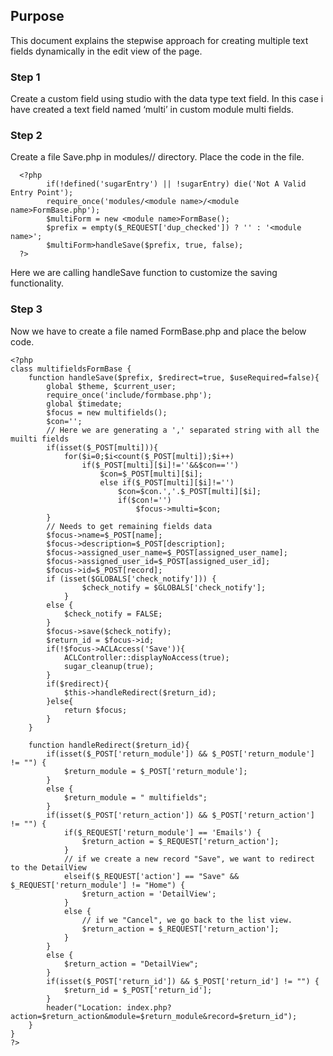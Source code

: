 ## Purpose
This document explains the stepwise approach for creating multiple text fields dynamically in the edit view of the page. 

### Step 1
Create a custom field using studio with the data type text field. In this case i have created a text field named ‘multi’ in custom module multi fields.

### Step 2
Create a file Save.php in modules/<module name>/ directory. Place the code in the file.

```
  <?php 
        if(!defined('sugarEntry') || !sugarEntry) die('Not A Valid Entry Point');
        require_once('modules/<module name>/<module name>FormBase.php');
        $multiForm = new <module name>FormBase();
        $prefix = empty($_REQUEST['dup_checked']) ? '' : '<module name>';
        $multiForm>handleSave($prefix, true, false);
  ?>
```
Here we are calling handleSave function to customize the saving functionality.

### Step 3
Now we have to create a file named <module name>FormBase.php and place the below code.
```
<?php
class multifieldsFormBase {
	function handleSave($prefix, $redirect=true, $useRequired=false){
		global $theme, $current_user;
		require_once('include/formbase.php');
		global $timedate;
		$focus = new multifields();
		$con='';
		// Here we are generating a ',' separated string with all the muilti fields
		if(isset($_POST[multi])){
			for($i=0;$i<count($_POST[multi]);$i++)
				if($_POST[multi][$i]!=''&&$con=='')
					$con=$_POST[multi][$i];
					else if($_POST[multi][$i]!='')
						$con=$con.','.$_POST[multi][$i];
						if($con!='')
							$focus->multi=$con;
		}
		// Needs to get remaining fields data
		$focus->name=$_POST[name];
		$focus->description=$_POST[description];
		$focus->assigned_user_name=$_POST[assigned_user_name];
		$focus->assigned_user_id=$_POST[assigned_user_id];
		$focus->id=$_POST[record];
		if (isset($GLOBALS['check_notify'])) {
				$check_notify = $GLOBALS['check_notify'];
			}
		else {
			$check_notify = FALSE;
		}
		$focus->save($check_notify);
		$return_id = $focus->id;
		if(!$focus->ACLAccess('Save')){
			ACLController::displayNoAccess(true);
			sugar_cleanup(true);
		}
		if($redirect){
			$this->handleRedirect($return_id);
		}else{
			return $focus;
		}
	}

	function handleRedirect($return_id){
		if(isset($_POST['return_module']) && $_POST['return_module'] != "") {
			$return_module = $_POST['return_module'];
	    }
		else {
			$return_module = " multifields";
	    }
		if(isset($_POST['return_action']) && $_POST['return_action'] != "") {
			if($_REQUEST['return_module'] == 'Emails') {
	   			$return_action = $_REQUEST['return_action'];
			}
	   		// if we create a new record "Save", we want to redirect to the DetailView
			elseif($_REQUEST['action'] == "Save" && $_REQUEST['return_module'] != "Home") {
				$return_action = 'DetailView';
			}
			else {
	   			// if we "Cancel", we go back to the list view.
	   		 	$return_action = $_REQUEST['return_action'];
	   		}
	   	}
	   	else {
	    	$return_action = "DetailView";
		}
		if(isset($_POST['return_id']) && $_POST['return_id'] != "") {
			$return_id = $_POST['return_id'];
		}
		header("Location: index.php?action=$return_action&module=$return_module&record=$return_id");
	}
}
?>

```
